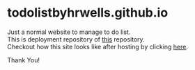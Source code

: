 # todolistbyhrwells.github.io
Just a normal website to manage to do list.<br/>
This is deployment repository of [this](https://github.com/H-R-Wells/To-Do-List) repository.<br/>
Checkout how this site looks like after hosting by clicking [here](https://h-r-wells.github.io/todolistbyhrwells.github.io/).

Thank You!
